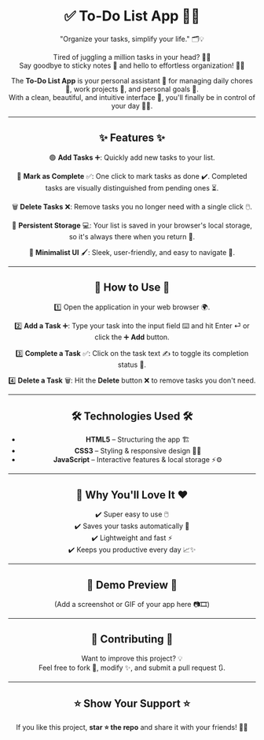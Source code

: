<div align="center">

# ✅ To-Do List App 🚀✨

"Organize your tasks, simplify your life." 🗂️💡

Tired of juggling a million tasks in your head? 🧠💭  
Say goodbye to sticky notes 📝 and hello to effortless organization! 🎯📅

The **To-Do List App** is your personal assistant 🤖 for managing daily chores 🏡, work projects 💼, and personal goals 🎯.  
With a clean, beautiful, and intuitive interface 🎨, you'll finally be in control of your day 🌟🌈.

---

## ✨ Features ✨

🟢 **Add Tasks** ➕: Quickly add new tasks to your list.  

📝 **Mark as Complete** ✅: One click to mark tasks as done ✔️. Completed tasks are visually distinguished from pending ones ⏳.  

🗑️ **Delete Tasks** ❌: Remove tasks you no longer need with a single click 🖱️.  

💾 **Persistent Storage** 💻: Your list is saved in your browser's local storage, so it's always there when you return 🔄.  

🎨 **Minimalist UI** 🖌️: Sleek, user-friendly, and easy to navigate 🧭.  

---

## 🚀 How to Use 🚀

1️⃣ Open the application in your web browser 🌍.  

2️⃣ **Add a Task** ➕: Type your task into the input field ⌨️ and hit Enter ⏎ or click the ➕ **Add** button.  

3️⃣ **Complete a Task** ✅: Click on the task text ✍️ to toggle its completion status 🔄.  

4️⃣ **Delete a Task** 🗑️: Hit the **Delete** button ❌ to remove tasks you don't need.  

---

## 🛠️ Technologies Used 🛠️

- **HTML5** – Structuring the app 🏗️  
- **CSS3** – Styling & responsive design 🎨📱  
- **JavaScript** – Interactive features & local storage ⚡⚙️  

---

## 🎯 Why You'll Love It ❤️

✔️ Super easy to use 🖱️  
✔️ Saves your tasks automatically 💾  
✔️ Lightweight and fast ⚡  
✔️ Keeps you productive every day 📈✨  

---

## 📸 Demo Preview 📸

(Add a screenshot or GIF of your app here 📷🎞️)

---

## 🤝 Contributing 🤝

Want to improve this project? 💡  
Feel free to fork 🍴, modify ✨, and submit a pull request 🔃.  

---

## ⭐ Show Your Support ⭐

If you like this project, **star ⭐ the repo** and share it with your friends! 🚀💖  

</div>
